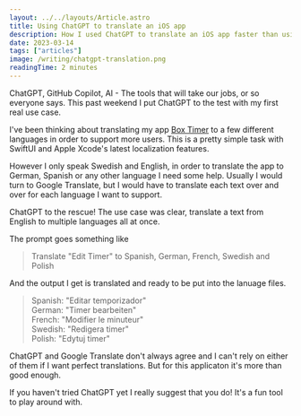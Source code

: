 ```yaml
---
layout: ../../layouts/Article.astro
title: Using ChatGPT to translate an iOS app
description: How I used ChatGPT to translate an iOS app faster than using Google Translate.
date: 2023-03-14
tags: ["articles"]
image: /writing/chatgpt-translation.png
readingTime: 2 minutes
---
```


ChatGPT, GitHub Copilot, AI - The tools that will take our jobs, or so everyone says. This past weekend I put ChatGPT to the test with my first real use case.

I've been thinking about translating my app <a href="https://boxtimer.app/?ref=edvinlinden.se" target="_blank" rel="noopener noreferrer">Box Timer</a> to a few different languages in order to support more users. This is a pretty simple task with SwiftUI and Apple Xcode's latest localization features.

However I only speak Swedish and English, in order to translate the app to German, Spanish or any other language I need some help. Usually I would turn to Google Translate, but I would have to translate each text over and over for each language I want to support.

ChatGPT to the rescue! The use case was clear, translate a text from English to multiple languages all at once. 

The prompt goes something like 
> Translate "Edit Timer" to Spanish, German, French, Swedish and Polish

And the output I get is translated and ready to be put into the lanuage files.
> Spanish: "Editar temporizador"<br />
German: "Timer bearbeiten"<br />
French: "Modifier le minuteur"<br />
Swedish: "Redigera timer"<br />
Polish: "Edytuj timer"

ChatGPT and Google Translate don't always agree and I can't rely on either of them if I want perfect translations. But for this applicaton it's more than good enough.

If you haven't tried ChatGPT yet I really suggest that you do! It's a fun tool to play around with.
